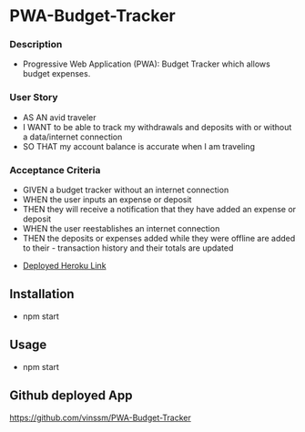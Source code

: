 # PWA-Budget-Tracker

### Description
- Progressive Web Application (PWA): Budget Tracker which allows budget expenses.

### User Story
- AS AN avid traveler
- I WANT to be able to track my withdrawals and deposits with or without a data/internet connection
- SO THAT my account balance is accurate when I am traveling 

### Acceptance Criteria

- GIVEN a budget tracker without an internet connection
- WHEN the user inputs an expense or deposit
- THEN they will receive a notification that they have added an expense or deposit
- WHEN the user reestablishes an internet connection
- THEN the deposits or expenses added while they were offline are added to their -  transaction history and their totals are updated

* [Deployed Heroku Link](https://infinite-woodland-67580.herokuapp.com/)

## Installation
- npm start 

## Usage
- npm start

## Github deployed App
https://github.com/vinssm/PWA-Budget-Tracker

